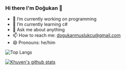 ### Hi there I'm Doğukan :wave:

- 🔭 I’m currently working on programming
- 🌱 I’m currently learning c#
- 💬 Ask me about anything
- 📫 How to reach me: dogukanmuslukcu@gmail.com
- 😄 Pronouns: he/him

![Top Langs](https://github-readme-stats.vercel.app/api/top-langs/?username=dogukanmuslukcu)

[![Khuyen's github stats](https://github-readme-stats.vercel.app/api?username=dogukanmuslukcu&count_private=true&show_icons=true&theme=radical&hide_rank=false)](https://github.com/dogukanmuslukcu/github-readme-stats)

